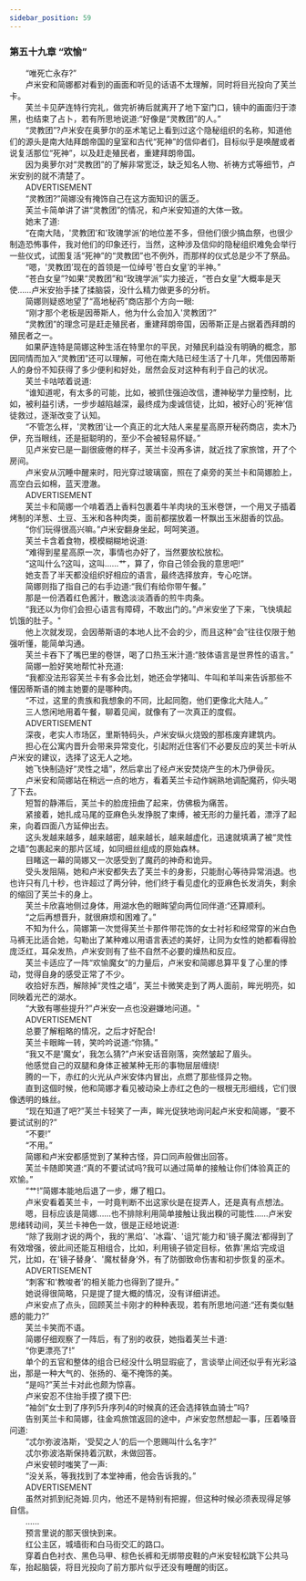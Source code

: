 ```yaml
---
sidebar_position: 59
---
```

### 第五十九章 “欢愉”  


　　“唯死亡永存?”  
　　卢米安和简娜都对看到的画面和听见的话语不太理解，同时将目光投向了芙兰卡。  
　　芙兰卡见萨连特行完礼，做完祈祷后就离开了地下室门口，镜中的画面归于漆黑，也结束了占卜，若有所思地说道:“好像是“灵教团”的人。”  
　　“灵教团”?卢米安在奥萝尔的巫术笔记上看到过这个隐秘组织的名称，知道他们的源头是南大陆拜朗帝国的皇室和古代“死神”的信仰者们，目标似乎是唤醒或者说复活那位“死神”，以及赶走殖民者，重建拜朗帝国。  
　　因为奥萝尔对“灵教团”的了解非常宽泛，缺乏知名人物、祈祷方式等细节，卢米安别的就不清楚了。  
　　ADVERTISEMENT  
　　“灵教团?”简娜没有掩饰自己在这方面知识的匮乏。  
　　芙兰卡简单讲了讲“灵教团”的情况，和卢米安知道的大体一致。  
　　她末了道:  
　　“在南大陆，'灵教团’和'玫瑰学派’的地位差不多，但他们很少搞血祭，也很少制造恐怖事件，我对他们的印象还行，当然，这种涉及信仰的隐秘组织难免会举行一些仪式，试图复活“死神”的“灵教团”也不例外，而那样的仪式总是少不了祭品。  
　　“嗯，'灵教团’现在的首领是一位绰号'苍白女皇’的半神。”  
　　“苍白女皇”?如果“灵教团”和“玫瑰学派”实力接近，“苍白女皇”大概率是天使……卢米安抬手揉了揉脑袋，没什么精力做更多的分析。  
　　简娜则疑惑地望了“高地秘药”商店那个方向一眼:  
　　“刚才那个老板是因蒂斯人，他为什么会加入'灵教团’?”  
　　“灵教团”的理念可是赶走殖民者，重建拜朗帝国，因蒂斯正是占据着西拜朗的殖民者之一。  
　　如果萨连特是简娜这种生活在特里尔的平民，对殖民利益没有明确的概念，那因同情而加入“灵教团”还可以理解，可他在南大陆已经生活了十几年，凭借因蒂斯人的身份不知获得了多少便利和好处，居然会反对这种有利于自己的状况。  
　　芙兰卡咕哝着说道:  
　　“谁知道呢，有太多的可能，比如，被抓住强迫改信，遭神秘学力量控制，比如，被利益引诱，一步步越陷越深，最终成为虔诚信徒，比如，被好心的'死神’信徒救过，逐渐改变了认知。  
　　“不管怎么样，'灵教团’让一个真正的北大陆人来星星高原开秘药商店，卖木乃伊，充当眼线，还是挺聪明的，至少不会被轻易怀疑。”  
　　见卢米安已是一副很疲倦的样子，芙兰卡没再多讲，就近找了家旅馆，开了个房间。  
　　卢米安从沉睡中醒来时，阳光穿过玻璃窗，照在了桌旁的芙兰卡和简娜脸上，高空白云如棉，蓝天澄澈。  
　　ADVERTISEMENT  
　　芙兰卡和简娜一个啃着洒上香料包裹着牛羊肉块的玉米卷饼，一个用叉子插着烤制的洋葱、土豆、玉米和各种肉类，面前都摆放着一杯飘出玉米甜香的饮品。  
　　“你们玩得很高兴嘛。”卢米安翻身坐起，呵呵笑道。  
　　芙兰卡含着食物，模模糊糊地说道:  
　　“难得到星星高原一次，事情也办好了，当然要放松放松。  
　　“这叫什么?这叫，这叫……艹，算了，你自己领会我的意思吧!”  
　　她支吾了半天都没组织好相应的语言，最终选择放弃，专心吃饼。  
　　简娜则指了指自己的右手边道:“我们有给你带午餐。”  
　　那是一份洒着红色酱汁，散逸淡淡酒香的煎牛肉条。  
　　“我还以为你们会担心语言有障碍，不敢出门的。”卢米安坐了下来，飞快填起饥饿的肚子。"  
　　他上次就发现，会因蒂斯语的本地人比不会的少，而且这种“会”往往仅限于勉强听懂，能简单沟通。  
　　芙兰卡吞下了嘴巴里的卷饼，喝了口热玉米汁道:“肢体语言是世界性的语言。”  
　　简娜一脸好笑地帮忙补充道:  
　　“我都没法形容芙兰卡有多会比划，她还会学猪叫、牛叫和羊叫来告诉那些不懂因蒂斯语的摊主她要的是哪种肉。  
　　“不过，这里的贵族和我想象的不同，比起同胞，他们更像北大陆人。”  
　　三人悠闲地用着午餐，聊着见闻，就像有了一次真正的度假。  
　　ADVERTISEMENT  
　　深夜，老实人市场区，里斯特码头，卢米安纵火烧毁的那栋废弃建筑内。  
　　担心在公寓内晋升会带来异常变化，引起附近住客们不必要反应的芙兰卡听从卢米安的建议，选择了这无人之地。  
　　她飞快制造好“灵性之墙”，然后拿出了经卢米安焚烧产生的木乃伊骨灰。  
　　卢米安和简娜站在稍远一点的地方，看着芙兰卡动作娴熟地调配魔药，仰头喝了下去。  
　　短暂的静滞后，芙兰卡的脸庞扭曲了起来，仿佛极为痛苦。  
　　紧接着，她扎成马尾的亚麻色头发挣脱了束缚，被无形的力量托着，漂浮了起来，向着四面八方延伸出去。  
　　这头发越来越多，越来越密，越来越长，越来越虚化，迅速就填满了被“灵性之墙”包裹起来的那片区域，如同细丝组成的原始森林。  
　　目睹这一幕的简娜又一次感受到了魔药的神奇和诡异。  
　　受头发阻隔，她和卢米安都失去了芙兰卡的身影，只能耐心等待异常消退。也也许只有几十秒，也许超过了两分钟，他们终于看见虚化的亚麻色长发消失，剩余的缩回了芙兰卡的身上。  
　　芙兰卡欣喜地侧过身体，用湖水色的眼眸望向两位同伴道:“还算顺利。  
　　“之后再想晋升，就很麻烦和困难了。”  
　　不知为什么，简娜第一次觉得芙兰卡那件带花饰的女士衬衫和经常穿的米白色马裤无比适合她，勾勒出了某种难以用语言表述的美好，让同为女性的她都看得脸庞泛红，耳朵发热，卢米安则有了些不自然不必要的燥热和反应。  
　　芙兰卡适应了一阵“欢愉魔女”的力量后，卢米安和简娜总算平复了心里的悸动，觉得自身的感受正常了不少。  
　　收拾好东西，解除掉“灵性之墙”，芙兰卡微笑走到了两人面前，眸光明亮，如同映着光芒的湖水。  
　　“大致有哪些提升?”卢米安一点也没避嫌地问道。"  
　　ADVERTISEMENT  
　　总要了解粗略的情况，之后才好配合!  
　　芙兰卡眼眸一转，笑吟吟说道:“你猜。”  
　　“我又不是'魔女’，我怎么猜?”卢米安话音刚落，突然皱起了眉头。  
　　他感觉自己的双腿和身体正被某种无形的事物层层缠绕!  
　　腾的一下，赤红的火光从卢米安体内冒出，点燃了那些怪异之物。  
　　直到这個时候，他和简娜才看见被动染上赤红之色的一根根无形细线，它们很像透明的蛛丝。  
　　“现在知道了吧?”芙兰卡轻笑了一声，眸光促狭地询问起卢米安和简娜，“要不要试试别的?”  
　　“不要!”  
　　“不用。”  
　　简娜和卢米安都感觉到了某种古怪，异口同声般做出回答。  
　　芙兰卡随即笑道:“真的不要试试吗?我可以通过简单的接触让你们体验真正的欢愉。”  
　　“艹!”简娜本能地后退了一步，爆了粗口。  
　　卢米安看着芙兰卡，一时竟判断不出这家伙是在捉弄人，还是真有点想法。  
　　嗯，目标应该是简娜……也不排除利用简单接触让我出糗的可能性……卢米安思绪转动间，芙兰卡神色一敛，很是正经地说道:  
　　“除了我刚才说的两个，我的'黑焰’、'冰霜’、'诅咒’能力和'镜子魔法’都得到了有效增强，彼此间还能互相组合，比如，利用镜子锁定目标，依靠'黑焰’完成诅咒，比如，在'镜子替身’、'魔杖替身’外，有了防御致命伤害和初步恢复的巫术。  
　　ADVERTISEMENT  
　　“刺客’和'教唆者’的相关能力也得到了提升。”  
　　她说得很简略，只是提了提大概的情况，没有详细讲述。  
　　卢米安点了点头，回顾芙兰卡刚才的种种表现，若有所思地问道:“还有类似魅惑的能力?”  
　　芙兰卡笑而不语。  
　　简娜仔细观察了一阵后，有了别的收获，她指着芙兰卡道:  
　　“你更漂亮了!”  
　　单个的五官和整体的组合已经没什么明显瑕疵了，言谈举止间还似乎有光彩溢出，那是一种大气的、张扬的、毫不掩饰的美。  
　　“是吗?”芙兰卡对此也颇为惊喜。  
　　卢米安忍不住抬手摸了摸下巴:  
　　“袖剑”女士到了序列5升序列4的时候真的还会选择铁血骑士”吗?  
　　告别芙兰卡和简娜，往金鸡旅馆返回的途中，卢米安忽然想起一事，压着嗓音问道:  
　　“忒尔弥波洛斯，'受契之人’的后一个恩赐叫什么名字?”  
　　忒尔弥波洛斯保持着沉默，未做回答。  
　　卢米安顿时嗤笑了一声:  
　　“没关系，等我找到了本堂神甫，他会告诉我的。”  
　　ADVERTISEMENT  
　　虽然对抓到纪尧姆.贝内，他还不是特别有把握，但这种时候必须表现得足够自信。  
　　......  
　　预言里说的那天很快到来。  
　　红公主区，城墙街和白马街交汇的路口。  
　　穿着白色衬衣、黑色马甲、棕色长裤和无绑带皮鞋的卢米安轻松跳下公共马车，抬起脑袋，将目光投向了前方那片似乎还没有睡醒的街区。  

